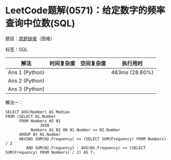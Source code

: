# LeetCode题解(0571)：给定数字的频率查询中位数(SQL)

题目：[原题链接](https://leetcode-cn.com/problems/find-median-given-frequency-of-numbers/)（困难）

标签：SQL

| 解法           | 时间复杂度 | 空间复杂度 | 执行用时       |
| -------------- | ---------- | ---------- | -------------- |
| Ans 1 (Python) |            |            | 483ms (28.60%) |
| Ans 2 (Python) |            |            |                |
| Ans 3 (Python) |            |            |                |

解法一：

```mysql
SELECT AVG(Number) AS Median
FROM (SELECT N1.Number
      FROM Numbers AS N1
               JOIN
           Numbers AS N2 ON N1.Number >= N2.Number
      GROUP BY N1.Number
      HAVING SUM(N2.Frequency) >= (SELECT SUM(Frequency) FROM Numbers) / 2
         AND SUM(N2.Frequency) - AVG(N1.Frequency) <= (SELECT SUM(Frequency) FROM Numbers) / 2) AS T;
```